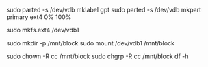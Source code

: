 sudo parted -s /dev/vdb mklabel gpt
sudo parted -s /dev/vdb mkpart primary ext4 0% 100%

sudo mkfs.ext4 /dev/vdb1

sudo mkdir -p /mnt/block
sudo mount /dev/vdb1 /mnt/block

sudo chown -R cc /mnt/block
sudo chgrp -R cc /mnt/block
df -h
